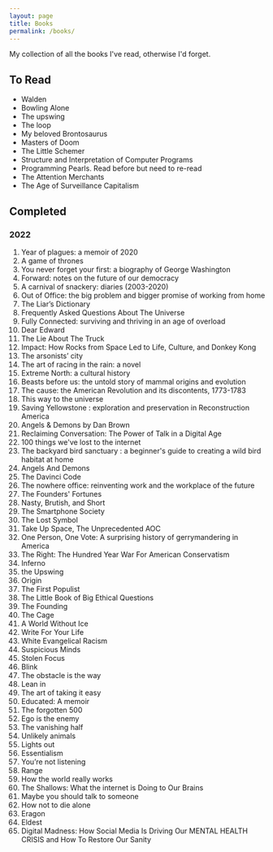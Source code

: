 ```yaml
---
layout: page
title: Books
permalink: /books/
---
```


My collection of all the books I've read, otherwise I'd forget.

## To Read

- Walden
- Bowling Alone
- The upswing
- The loop
- My beloved Brontosaurus
- Masters of Doom
- The Little Schemer
- Structure and Interpretation of Computer Programs
- Programming Pearls. Read before but need to re-read
- The Attention Merchants
- The Age of Surveillance Capitalism

## Completed

### 2022

1. Year of plagues: a memoir of 2020
2. A game of thrones
3. You never forget your first: a biography of George Washington
4. Forward: notes on the future of our democracy
5. A carnival of snackery: diaries (2003-2020)
6. Out of Office: the big problem and bigger promise of working from home
7. The Liar’s Dictionary
8. Frequently Asked Questions About The Universe
9. Fully Connected: surviving and thriving in an age of overload
10. Dear Edward
11. The Lie About The Truck
12. Impact: How Rocks from Space Led to Life, Culture, and Donkey Kong
13. The arsonists’ city
14. The art of racing in the rain: a novel
15. Extreme North: a cultural history
16. Beasts before us: the untold story of mammal origins and evolution
17. The cause: the American Revolution and its discontents, 1773-1783
18. This way to the universe
19. Saving Yellowstone : exploration and preservation in Reconstruction America
20. Angels & Demons by Dan Brown
21. Reclaiming Conversation: The Power of Talk in a Digital Age
22. 100 things we've lost to the internet
23. The backyard bird sanctuary : a beginner's guide to creating a wild bird habitat at home
24. Angels And Demons
25. The Davinci Code
26. The nowhere office: reinventing work and the workplace of the future
27. The Founders' Fortunes
28. Nasty, Brutish, and Short
29. The Smartphone Society
30. The Lost Symbol
31. Take Up Space, The Unprecedented AOC
32. One Person, One Vote: A surprising history of gerrymandering in America
33. The Right: The Hundred Year War For American Conservatism
34. Inferno
35. the Upswing
36. Origin
37. The First Populist
38. The Little Book of Big Ethical Questions
39. The Founding
40. The Cage
41. A World Without Ice
42. Write For Your Life
43. White Evangelical Racism
44. Suspicious Minds
45. Stolen Focus
46. Blink
47. The obstacle is the way
48. Lean in
49. The art of taking it easy
50. Educated: A memoir
51. The forgotten 500
52. Ego is the enemy
53. The vanishing half
54. Unlikely animals
55. Lights out
56. Essentialism
57. You’re not listening
58. Range
59. How the world really works
60. The Shallows: What the internet is Doing to Our Brains
61. Maybe you should talk to someone
62. How not to die alone
63. Eragon
64. Eldest
65. Digital Madness: How Social Media Is Driving Our MENTAL HEALTH CRISIS and How To Restore Our Sanity
